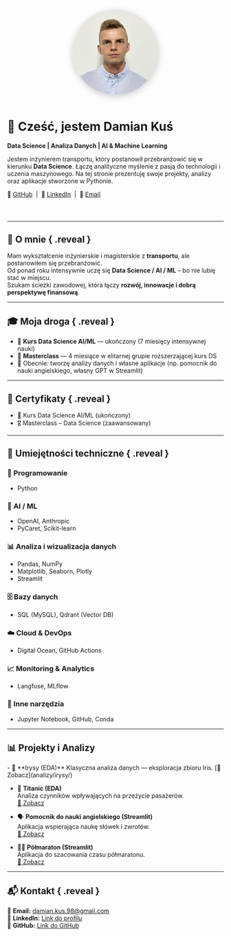 <div class="hero-wrap fade-in" style="
  display: flex;
  align-items: center;
  justify-content: center;
  gap: 40px;
  flex-wrap: wrap;
  margin-bottom: 40px;
  text-align: left;
">

  <!-- Zdjęcie po lewej -->
  <img src="assets/images/profile.jpg" 
       alt="Damian Kuś" 
       width="200" 
       class="hero-photo fade-in delay-1"
       style="border-radius: 50%; box-shadow: 0 4px 15px rgba(0,0,0,0.2);">

  <!-- Tekst po prawej -->
  <div class="hero-text slide-up delay-2" style="max-width: 600px;">
    <h1 style="margin-top: 0;">👋 Cześć, jestem <strong>Damian Kuś</strong></h1>
    <p><strong>Data Science | Analiza Danych | AI & Machine Learning</strong></p>
    <p>Jestem inżynierem transportu, który postanowił przebranżowić się w kierunku <strong>Data Science</strong>.
    Łączę analityczne myślenie z pasją do technologii i uczenia maszynowego. 
    Na tej stronie prezentuję swoje projekty, analizy oraz aplikacje stworzone w Pythonie.</p>
    <p>
      🔗 <a href="https://github.com/damiandatax" target="_blank">GitHub</a> &nbsp;|&nbsp;
      💼 <a href="https://www.linkedin.com/in/damian-ku%C5%9B-7a1851230/" target="_blank">LinkedIn</a> &nbsp;|&nbsp;
      📧 <a href="mailto:damian.kus.98@gmail.com">Email</a>
    </p>
  </div>

</div>

---

## 🚀 O mnie { .reveal }

Mam wykształcenie inżynierskie i magisterskie z **transportu**, ale postanowiłem się przebranżowić.  
Od ponad roku intensywnie uczę się **Data Science / AI / ML** – bo nie lubię stać w miejscu.  
Szukam ścieżki zawodowej, która łączy **rozwój, innowacje i dobrą perspektywę finansową**.  

---

## 🎓 Moja droga { .reveal }

- 📘 **Kurs Data Science AI/ML** — ukończony (7 miesięcy intensywnej nauki)  
- 🏅 **Masterclass** — 4 miesiące w elitarnej grupie rozszerzającej kurs DS  
- 🔎 Obecnie: tworzę analizy danych i własne aplikacje (np. pomocnik do nauki angielskiego, własny GPT w Streamlit)

---

## 🧾 Certyfikaty { .reveal }
- 📜 Kurs Data Science AI/ML (ukończony)  
- 🎖️ Masterclass – Data Science (zaawansowany)  

---

## 🧰 Umiejętności techniczne { .reveal }

### 🐍 Programowanie
- Python  

### 🤖 AI / ML
- OpenAI, Anthropic  
- PyCaret, Scikit-learn  

### 📊 Analiza i wizualizacja danych
- Pandas, NumPy  
- Matplotlib, Seaborn, Plotly  
- Streamlit  

### 🗄️ Bazy danych
- SQL (MySQL), Qdrant (Vector DB)  

### ☁️ Cloud & DevOps
- Digital Ocean, GitHub Actions  

### 📈 Monitoring & Analytics
- Langfuse, MLflow  

### 🔧 Inne narzędzia
- Jupyter Notebook, GitHub, Conda  

---

## 📊 Projekty i Analizy

<div class="grid cards reveal" markdown>
-   🌷 **Irysy (EDA)**  
    Klasyczna analiza danych — eksploracja zbioru Iris.  
    [👀 Zobacz](analizy/irysy/)

-   🚢 **Titanic (EDA)**  
    Analiza czynników wpływających na przeżycie pasażerów.  
    [👀 Zobacz](analizy/titanic/)

-   🗣️ **Pomocnik do nauki angielskiego (Streamlit)**  
    Aplikacja wspierająca naukę słówek i zwrotów.  
    [👀 Zobacz](aplikacje/language_helper/)

-   🏃‍♂️ **Półmaraton (Streamlit)**  
    Aplikacja do szacowania czasu półmaratonu.  
    [👀 Zobacz](aplikacje/półmaraton/)
</div>

---

## 📬 Kontakt { .reveal }

📧 **Email:** [damian.kus.98@gmail.com](mailto:damian.kus.98@gmail.com)  
💼 **LinkedIn:** [Link do profilu](https://www.linkedin.com/in/damian-ku%C5%9B-7a1851230/)  
🐙 **GitHub:** [Link do GitHub](https://github.com/damiandatax)